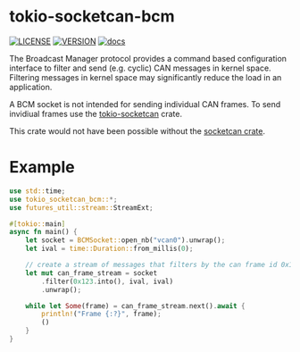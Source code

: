 # tokio-socketcan-bcm
[![LICENSE](https://img.shields.io/badge/license-MIT-blue.svg)](LICENSE)
[![VERSION](https://img.shields.io/crates/v/tokio-socketcan-bcm.svg)](https://crates.io/crates/tokio-socketcan-bcm)
[![docs](https://docs.rs/tokio-socketcan-bcm/badge.svg)](https://docs.rs/tokio-socketcan-bcm)

 The Broadcast Manager protocol provides a command based configuration
 interface to filter and send (e.g. cyclic) CAN messages in kernel space.
 Filtering messages in kernel space may significantly reduce the load in an application.

 A BCM socket is not intended for sending individual CAN frames.
 To send invidiual frames use the [tokio-socketcan](https://crates.io/crates/tokio-socketcan) crate.

This crate would not have been possible without the [socketcan crate](https://github.com/mbr/socketcan-rs).

# Example

```Rust
use std::time;
use tokio_socketcan_bcm::*;
use futures_util::stream::StreamExt;

#[tokio::main]
async fn main() {
    let socket = BCMSocket::open_nb("vcan0").unwrap();
    let ival = time::Duration::from_millis(0);

    // create a stream of messages that filters by the can frame id 0x123
    let mut can_frame_stream = socket
        .filter(0x123.into(), ival, ival)
        .unwrap();

    while let Some(frame) = can_frame_stream.next().await {
        println!("Frame {:?}", frame);
        ()
    }
}
```
